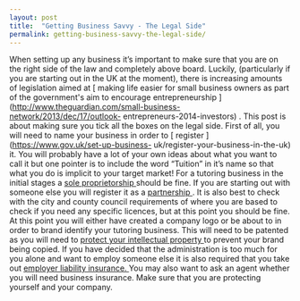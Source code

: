 ```yaml
---
layout: post
title:  "Getting Business Savvy - The Legal Side"
permalink: getting-business-savvy-the-legal-side/
---
```

When setting up any business it’s important to make sure that you are on the
right side of the law and completely above board. Luckily, (particularly if
you are starting out in the UK at the moment), there is increasing amounts of
legislation aimed at [ making life easier for small business owners as part of
the government's aim to encourage entrepreneurship
](http://www.theguardian.com/small-business-network/2013/dec/17/outlook-
entrepreneurs-2014-investors) . This post is about making sure you tick all
the boxes on the legal side.  First of all, you will need to name your
business in order to [ register ](https://www.gov.uk/set-up-business-
uk/register-your-business-in-the-uk) it. You will probably have a lot of your
own ideas about what you want to call it but one pointer is to include the
word “Tuition” in it’s name so that what you do is implicit to your target
market! For a tutoring business in the initial stages a [ sole proprietorship
](http://www.sba.gov/content/sole-proprietorship-0) should be fine. If you are
starting out with someone else you will register it as a [ partnership
](https://www.gov.uk/set-up-business-partnership) . It is also best to check
with the city and county council requirements of where you are based to check
if you need any specific licences, but at this point you should be fine.  At
this point you will either have created a company logo or be about to in order
to brand identify your tutoring business. This will need to be patented as you
will need to [ protect your intellectual property
](https://www.gov.uk/intellectual-property-an-overview) to prevent your brand
being copied.  If you have decided that the administration is too much for you
alone and want to employ someone else it is also required that you take out [
employer liability insurance. ](http://www.hse.gov.uk/pubns/hse40.pdf) You may
also want to ask an agent whether you will need business insurance. Make sure
that you are protecting yourself and your company.
